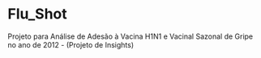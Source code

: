 # Flu_Shot
Projeto para Análise de Adesão à Vacina H1N1 e Vacinal Sazonal de Gripe no ano de 2012 - (Projeto de Insights)
